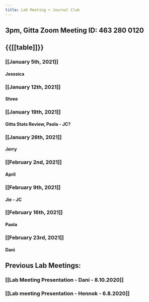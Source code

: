 ```yaml
---
title: Lab Meeting + Journal Club
---
```


## **3pm, Gitta Zoom Meeting ID: 463 280 0120**

## {{[[table]]}}
### [[January 5th, 2021]]
#### Jesssica

### [[January 12th, 2021]]
#### Shree

### [[January 19th, 2021]]
#### Gitta Stats Review, Paola - JC?

### [[January 26th, 2021]]
#### Jerry

### [[February 2nd, 2021]]
#### April

### [[February 9th, 2021]]
#### Jie - JC

### [[February 16th, 2021]]
#### Paola

### [[February 23rd, 2021]]
#### Dani

## 

## **Previous Lab Meetings:**
### [[Lab Meeting Presentation - Dani - 8.10.2020]]

### [[Lab meeting Presentation - Hennok - 6.8.2020]]
